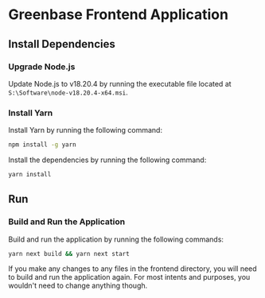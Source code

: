 # Greenbase Frontend Application

## Install Dependencies

### Upgrade Node.js

Update Node.js to v18.20.4 by running the executable file located at `S:\Software\node-v18.20.4-x64.msi`.

### Install Yarn

Install Yarn by running the following command:

```bash
npm install -g yarn
```

Install the dependencies by running the following command:

```bash
yarn install
```

## Run

### Build and Run the Application

Build and run the application by running the following commands:

```bash
yarn next build && yarn next start
```

If you make any changes to any files in the frontend directory, you will need to build and run the application again. For most intents and purposes, you wouldn't need to change anything though.
